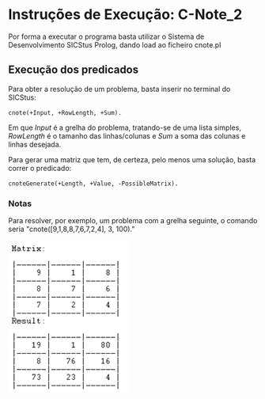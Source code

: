 # Instruções de Execução: C-Note_2

Por forma a executar o programa basta utilizar o Sistema de Desenvolvimento SICStus Prolog, dando load ao ficheiro cnote.pl

## Execução dos predicados

Para obter a resolução de um problema, basta inserir no terminal do SICStus:

```
cnote(+Input, +RowLength, +Sum).
```

Em que *Input* é a grelha do problema, tratando-se de uma lista simples, *RowLength* é o tamanho das linhas/colunas e *Sum* a soma das colunas e linhas desejada.

Para gerar uma matriz que tem, de certeza, pelo menos uma solução, basta correr o predicado: 

```
cnoteGenerate(+Length, +Value, -PossibleMatrix).
```

### Notas

Para resolver, por exemplo, um problema com a grelha seguinte, o comando seria "cnote([9,1,8,8,7,6,7,2,4], 3, 100)."

![exemplo](exemplo.png)

